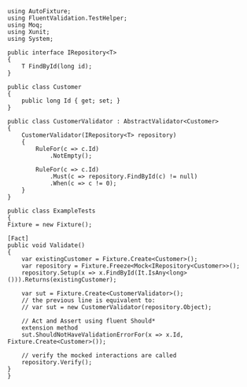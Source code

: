     using AutoFixture;
    using FluentValidation.TestHelper;
    using Moq;
    using Xunit;
    using System;

    public interface IRepository<T>
    {
        T FindById(long id);
    }

    public class Customer
    {
        public long Id { get; set; }
    }

    public class CustomerValidator : AbstractValidator<Customer>
    {
        CustomerValidator(IRepository<T> repository)
        {
            RuleFor(c => c.Id)
                .NotEmpty();
  
            RuleFor(c => c.Id)
                .Must(c => repository.FindById(c) != null)
                .When(c => c != 0);
        }
    }
  
    public class ExampleTests
    {
    Fixture = new Fixture();
    
    [Fact]
    public void Validate()
    {
        var existingCustomer = Fixture.Create<Customer>();
        var repository = Fixture.Freeze<Mock<IRepository<Customer>>();
        repository.Setup(x => x.FindById(It.IsAny<long>())).Returns(existingCustomer);
        
        var sut = Fixture.Create<CustomerValidator>();
        // the previous line is equivalent to:
        // var sut = new CustomerValidator(repository.Object);
        
        // Act and Assert using fluent Should*
        extension method
        sut.ShouldNotHaveValidationErrorFor(x => x.Id, Fixture.Create<Customer>());
        
        // verify the mocked interactions are called
        repository.Verify();
    }
    }
